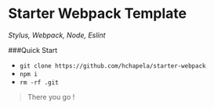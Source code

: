 # Starter Webpack Template
_Stylus, Webpack, Node, Eslint_

###Quick Start

* ``` git clone https://github.com/hchapela/starter-webpack ```
* ``` npm i ```
* ``` rm -rf .git ```


> There you go !

